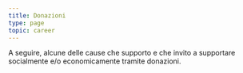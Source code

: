```yaml
---
title: Donazioni
type: page
topic: career
---
```


A seguire, alcune delle cause che supporto e che invito a supportare socialmente e/o economicamente tramite donazioni.